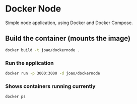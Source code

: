 # Docker Node
Simple node application, using Docker and Docker Compose.

## Build the container (mounts the image)
```bash
docker build -t joao/dockernode .
```

### Run the application
```bash
docker run -p 3000:3000 -d joao/dockernode
```

### Shows containers running currently
```bash
docker ps
```